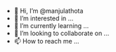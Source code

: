 - 👋 Hi, I’m @manjulathota
- 👀 I’m interested in ...
- 🌱 I’m currently learning ...
- 💞️ I’m looking to collaborate on ...
- 📫 How to reach me ...

<!---
manjulathota/manjulathota is a ✨ special ✨ repository because its `README.md` (this file) appears on your GitHub profile.
You can click the Preview link to take a look at your changes.
--->
